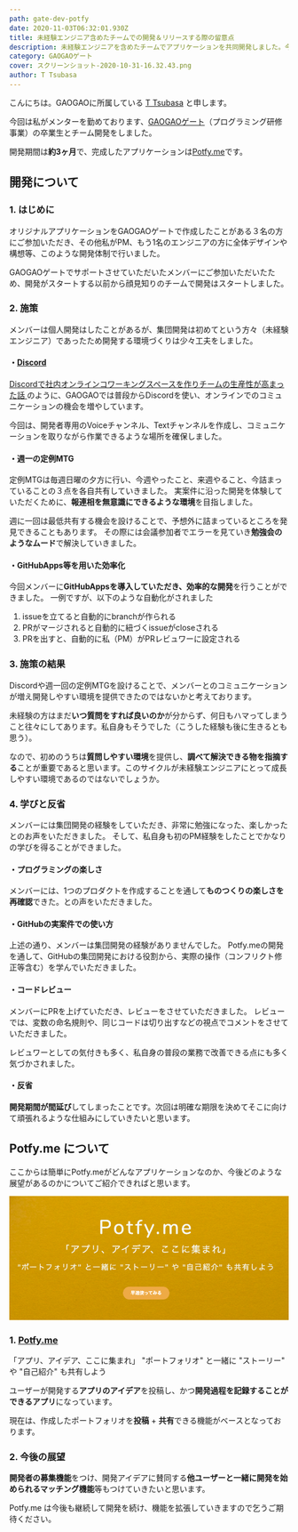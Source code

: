 ```yaml
---
path: gate-dev-potfy
date: 2020-11-03T06:32:01.930Z
title: 未経験エンジニア含めたチームでの開発＆リリースする際の留意点
description: 未経験エンジニアを含めたチームでアプリケーションを共同開発しました。今回はアプリを作る中での工夫した点、また作成したアプリケーションについてご紹介いたします。
category: GAOGAOゲート
cover: スクリーンショット-2020-10-31-16.32.43.png
author: T Tsubasa
---
```

こんにちは。GAOGAOに所属している [T Tsubasa](https://twitter.com/aburasobablog) と申します。

今回は私がメンターを勤めております、[GAOGAOゲート](https://gaogao.asia/ja/gate/)（プログラミング研修事業）の卒業生とチーム開発をしました。

開発期間は**約3ヶ月**で、完成したアプリケーションは[Potfy.me](https://www.potfy.me/)です。

## 開発について

### 1. はじめに

オリジナルアプリケーションをGAOGAOゲートで作成したことがある３名の方にご参加いただき、その他私がPM、もう1名のエンジニアの方に全体デザインや構想等、このような開発体制で行いました。

GAOGAOゲートでサポートさせていただいたメンバーにご参加いただいたため、開発がスタートする以前から顔見知りのチームで開発はスタートしました。

### 2. 施策

メンバーは個人開発はしたことがあるが、集団開発は初めてという方々（未経験エンジニア）であったため開発する環境づくりは少々工夫をしました。

#### ・[Discord](https://discord.com/)

[Discordで社内オンラインコワーキングスペースを作りチームの生産性が高まった話
](https://note.com/tejitak/n/n5ec6e147c8f3)
のように、GAOGAOでは普段からDiscordを使い、オンラインでのコミュニケーションの機会を増やしています。

今回は、開発者専用のVoiceチャンネル、Textチャンネルを作成し、コミュニケーションを取りながら作業できるような場所を確保しました。

#### ・週一の定例MTG

定例MTGは毎週日曜の夕方に行い、今週やったこと、来週やること、今詰まっていることの３点を各自共有していきました。
実案件に沿った開発を体験していただくために、**報連相を無意識にできるような環境**を目指しました。

週に一回は最低共有する機会を設けることで、予想外に詰まっているところを発見できることもあります。
その際には会議参加者でエラーを見ていき**勉強会のようなムード**で解決していきました。

#### ・GitHubApps等を用いた効率化

今回メンバーに**GitHubAppsを導入していただき、効率的な開発**を行うことができました。
一例ですが、以下のような自動化がされました

1. issueを立てると自動的にbranchが作られる
2. PRがマージされると自動的に紐づくissueがcloseされる
3. PRを出すと、自動的に私（PM）がPRレビュワーに設定される 

### 3. 施策の結果

Discordや週一回の定例MTGを設けることで、メンバーとのコミュニケーションが増え開発しやすい環境を提供できたのではないかと考えております。

未経験の方はまだ**いつ質問をすれば良いのか**が分からず、何日もハマってしまうこと往々にしてあります。私自身もそうでした（こうした経験も後に生きるとも思う）。

なので、初めのうちは**質問しやすい環境**を提供し、**調べて解決できる物を指摘する**ことが重要であると思います。このサイクルが未経験エンジニアにとって成長しやすい環境であるのではないでしょうか。

### 4. 学びと反省

メンバーには集団開発の経験をしていただき、非常に勉強になった、楽しかったとのお声をいただきました。
そして、私自身も初のPM経験をしたことでかなりの学びを得ることができました。

#### ・プログラミングの楽しさ

メンバーには、1つのプロダクトを作成することを通して**ものつくりの楽しさを再確認**できた。との声をいただきました。

#### ・GitHubの実案件での使い方

上述の通り、メンバーは集団開発の経験がありませんでした。
Potfy.meの開発を通して、GitHubの集団開発における役割から、実際の操作（コンフリクト修正等含む）を学んでいただきました。

#### ・コードレビュー

メンバーにPRを上げていただき、レビューをさせていただきました。
レビューでは、変数の命名規則や、同じコードは切り出すなどの視点でコメントをさせていただきました。

レビュワーとしての気付きも多く、私自身の普段の業務で改善できる点にも多く気づかされました。

#### ・反省

**開発期間が間延び**してしまったことです。次回は明確な期限を決めてそこに向けて頑張れるような仕組みにしていきたいと思います。

## Potfy.me について

ここからは簡単にPotfy.meがどんなアプリケーションなのか、今後どのような展望があるのかについてご紹介できればと思います。

![Potfy.me](スクリーンショット-2020-10-31-16.32.43.png)

### 1. [Potfy.me](https://www.potfy.me/)

「アプリ、アイデア、ここに集まれ」
"ポートフォリオ" と一緒に "ストーリー" や "自己紹介" も共有しよう

ユーザーが開発する**アプリのアイデア**を投稿し、かつ**開発過程を記録することができるアプリ**になっています。

現在は、作成したポートフォリオを**投稿** + **共有**できる機能がベースとなっております。

### 2. 今後の展望

**開発者の募集機能**をつけ、開発アイデアに賛同する**他ユーザーと一緒に開発を始められるマッチング機能**等もつけていきたいと思います。

Potfy.me は今後も継続して開発を続け、機能を拡張していきますので乞うご期待ください。
